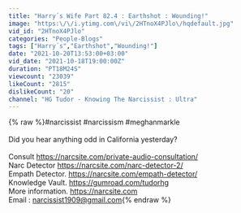 ```yaml
---
title: "Harry´s Wife Part 82.4 : Earthshot : Wounding!"
image: "https:\/\/i.ytimg.com\/vi\/2HTnoX4PJlo\/hqdefault.jpg"
vid_id: "2HTnoX4PJlo"
categories: "People-Blogs"
tags: ["Harry´s","Earthshot","Wounding!"]
date: "2021-10-20T13:53:00+03:00"
vid_date: "2021-10-18T19:00:00Z"
duration: "PT18M24S"
viewcount: "23039"
likeCount: "2815"
dislikeCount: "20"
channel: "HG Tudor - Knowing The Narcissist : Ultra"
---
```

{% raw %}#narcissist #narcissism #meghanmarkle<br /><br />Did you hear anything odd in California yesterday?<br /><br />Consult                    <a rel="nofollow" target="blank" href="https://narcsite.com/private-audio-consultation/">https://narcsite.com/private-audio-consultation/</a><br />Narc Detector         <a rel="nofollow" target="blank" href="https://narcsite.com/narc-detector-2/">https://narcsite.com/narc-detector-2/</a><br />Empath Detector.  <a rel="nofollow" target="blank" href="https://narcsite.com/empath-detector/">https://narcsite.com/empath-detector/</a><br />Knowledge Vault.  <a rel="nofollow" target="blank" href="https://gumroad.com/tudorhg">https://gumroad.com/tudorhg</a><br />More information. <a rel="nofollow" target="blank" href="https://narcsite.com">https://narcsite.com</a><br />Email :                     narcissist1909@gmail.com{% endraw %}
